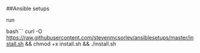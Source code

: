 ##Ansible setups

run 

bash```
curl -O https://raw.githubusercontent.com/stevenmcsorley/ansiblesetups/master/install.sh && chmod +x install.sh && ./install.sh
````


